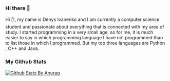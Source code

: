 ### Hi there 👋
Hi ✋, my name is Denys Ivanenko and I am currently a computer science student and passionate about everything that is connected with my area of study. I started programming in a very small age, so for me, it is much easier to say in which programming language I have not programmed than to list those in which I programmed. But my top three languages are Python , C++ and Java.
### My Github Stats
[![Github Stats By Anurag](https://github-readme-stats.vercel.app/api?username=LilJohny&show_icons=true&title_color=fff&icon_color=79ff97&text_color=9f9f9f&bg_color=151515)](https://github.com/anuraghazra/github-readme-stats)

<!--

Here are some ideas to get you started:

- 🔭 I’m currently working on ...
- 🌱 I’m currently learning ...
- 👯 I’m looking to collaborate on ...
- 🤔 I’m looking for help with ...
- 💬 Ask me about ...
- 📫 How to reach me: ...
- 😄 Pronouns: ...
- ⚡ Fun fact: ...
-->
